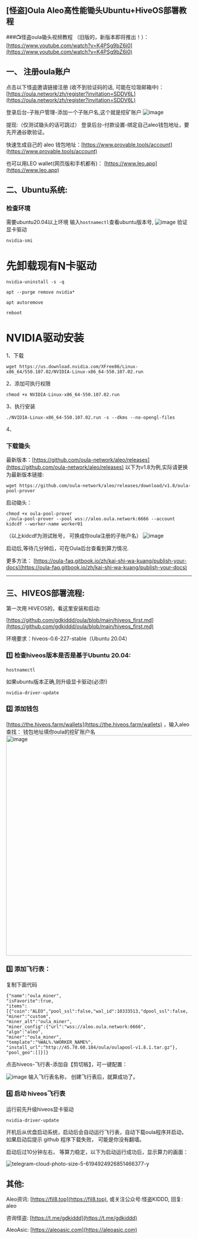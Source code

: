 
## [怪盗]Oula Aleo高性能锄头Ubuntu+HiveOS部署教程

###📺怪盗oula锄头视频教程
（旧版的，新版本即将推出！）： 
[https://www.youtube.com/watch?v=K4PSg9bZ6i0](https://www.youtube.com/watch?v=K4PSg9bZ6i0)


## 一、 注册oula账户

点击以下怪盗邀请链接注册 (收不到验证码的话, 可能在垃圾邮箱中)：
[https://oula.network/zh/register?invitation=SDDV6L](https://oula.network/zh/register?invitation=SDDV6L)

登录后台-子账户管理-添加一个子账户名,这个就是挖矿账户
![image](https://github.com/user-attachments/assets/5f1779c8-a7e3-4c8a-bae3-5f41ba87578d)

提现:（仅测试锄头的话可跳过）
登录后台-付款设置-绑定自己aleo钱包地址，要先开通谷歌验证。

快速生成自己的 aleo 钱包地址：[https://www.provable.tools/account](https://www.provable.tools/account)

也可以用LEO wallet(网页版和手机都有)： [https://www.leo.app](https://www.leo.app)



## 二、Ubuntu系统:
### 检查环境
需要ubuntu20.04以上环境
输⼊```hostnamectl```查看ubuntu版本号,
![image](https://github.com/user-attachments/assets/5ad08c15-3844-4fd7-b46c-35db1c332929)
验证显卡驱动
```
nvidia-smi
```

# 先卸载现有N卡驱动
```
nvidia-uninstall -s -q
```
```
apt --purge remove nvidia*
```
```
apt autoremove
```
```
reboot
```

# NVIDIA驱动安装
1、下载
```
wget https://us.download.nvidia.com/XFree86/Linux-x86_64/550.107.02/NVIDIA-Linux-x86_64-550.107.02.run
```

2、添加可执行权限
```
chmod +x NVIDIA-Linux-x86_64-550.107.02.run
```

3、执行安装
```
./NVIDIA-Linux-x86_64-550.107.02.run -s --dkms --no-opengl-files
```

4、

### 下载锄头
最新版本：[https://github.com/oula-network/aleo/releases](https://github.com/oula-network/aleo/releases)
以下为v1.8为例,实际请更换为最新版本链接:
```
wget https://github.com/oula-network/aleo/releases/download/v1.8/oula-pool-prover
```
启动锄头：
```
chmod +x oula-pool-prover
./oula-pool-prover --pool wss://aleo.oula.network:6666 --account kidcdf --worker-name worker01
```
（以上kidcdf为测试账号， 可换成你oula注册的子账户名）
![image](https://github.com/user-attachments/assets/9d1aeb8b-0421-429e-be4f-cf4f70e73f66)

启动后,等待⼏分钟后，可在Oula后台查看到算⼒情况.

更多方法：
[https://oula-faq.gitbook.io/zh/kai-shi-wa-kuang/publish-your-docs](https://oula-faq.gitbook.io/zh/kai-shi-wa-kuang/publish-your-docs)

**********************************************************************************************************************************

## 三、HIVEOS部署流程:
第一次用 HIVEOS的，看这里安装和启动:

[https://github.com/gdkiddd/oula/blob/main/hiveos_first.md](https://github.com/gdkiddd/oula/blob/main/hiveos_first.md)

环境要求：hiveos-0.6-227-stable（Ubuntu 20.04）

### 1️⃣ 检查hiveos版本是否是基于Ubuntu 20.04:
```
hostnamectl
```

如果ubuntu版本正确,则升级显卡驱动(必须!)
```
nvidia-driver-update
```

### 2️⃣ 添加钱包
[https://the.hiveos.farm/wallets](https://the.hiveos.farm/wallets) ，输入aleo查找：
钱包地址填你oula的挖矿账户名
<img width="598" alt="image" src="https://github.com/user-attachments/assets/de7f1a51-fb24-40fa-9447-8b030636a4be">

### 3️⃣ 添加飞行表：
复制下面代码
```
{"name":"oula_miner",
"isFavorite":true,
"items":[{"coin":"ALEO","pool_ssl":false,"wal_id":10333513,"dpool_ssl":false,
"miner":"custom",
"miner_alt":"oula_miner",
"miner_config":{"url":"wss://aleo.oula.network:6666",
"algo":"aleo",
"miner":"oula_miner",
"template":"%WAL%.%WORKER_NAME%",
"install_url":"http://45.78.60.184/oula/oulapool-v1.8.1.tar.gz"},
"pool_geo":[]}]}
```
点击hiveos-飞行表-添加自【剪切板】，可一键配置：

![image](https://github.com/user-attachments/assets/7cc98dfb-3236-4172-9dfc-2718713dda63)
输入飞行表名称， 创建飞行表后，就算成功了。


### 4️⃣ 启动 hiveos飞行表

运行前先升级hiveos显卡驱动
```
nvidia-driver-update
```
开机后从优盘启动系统，启动后会自动运行飞行表，自动下载oula程序并启动，
如果启动后提示 github 程序下载失败， 可能是你没有翻墙。

启动后过10分钟左右， 等算力稳定，以下为启动运行成功后，显示算力的画面：

![telegram-cloud-photo-size-5-6194924926851466377-y](https://github.com/user-attachments/assets/758270a2-11d5-47b1-90d9-edddc5a0dc04)

## 其他:
Aleo资讯: [https://fil8.top](https://fil8.top), 或关注公众号:怪盗KIDDD, 回复: aleo

咨询怪盗:  [https://t.me/gdkiddd](https://t.me/gdkiddd)

AleoAsic: [https://aleoasic.com](https://aleoasic.com)
